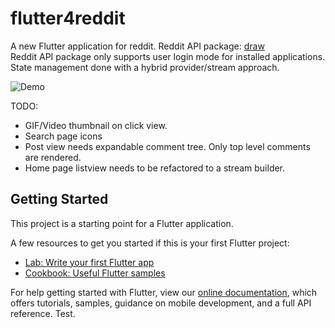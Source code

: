 # flutter4reddit

A new Flutter application for reddit.
Reddit API package: [draw](https://pub.dev/packages/draw)  
Reddit API package only supports user login mode for installed applications.      
State management done with a hybrid provider/stream approach.     

![Demo](app.gif)  

TODO:
- GIF/Video thumbnail on click view.
- Search page icons
- Post view needs expandable comment tree. Only top level comments are rendered.
- Home page listview needs to be refactored to a stream builder.
## Getting Started

This project is a starting point for a Flutter application.

A few resources to get you started if this is your first Flutter project:

- [Lab: Write your first Flutter app](https://flutter.dev/docs/get-started/codelab)
- [Cookbook: Useful Flutter samples](https://flutter.dev/docs/cookbook)

For help getting started with Flutter, view our
[online documentation](https://flutter.dev/docs), which offers tutorials,
samples, guidance on mobile development, and a full API reference.
Test.
